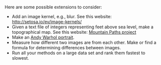 Here are some possible extensions to consider:

- Add an image kernel, e.g., blur. See this website: http://setosa.io/ev/image-kernels/
- Given a text file of integers representing feet above sea level, make a topographical map. See this website: [Mountain Paths project](http://nifty.stanford.edu/2016/franke-mountain-paths/)
- Make an [Andy Warhol portrait](https://d2jv9003bew7ag.cloudfront.net/uploads/andy-warhol-marilyn1-865x577.jpg).
- Measure how different two images are from each other. Make or find a formula for determining differences between images.
- Run all your methods on a large data set and rank them fastest to slowest.